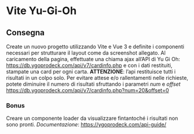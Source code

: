 # Vite Yu-Gi-Oh

## Consegna

Create un nuovo progetto utilizzando Vite e Vue 3 e definite i componenti necessari per strutturare il layout come da screenshot allegato.
Al caricamento della pagina, effettuate una chiama ajax all’API di Yu Gi Oh: https://db.ygoprodeck.com/api/v7/cardinfo.php
e con i dati restituiti, stampate una card per ogni carta.
**ATTENZIONE**: l’api restituisce tutti i risultati in un colpo solo. Per evitare attese e/o rallentamenti nelle richieste, potete diminuire il numero di risultati sfruttando i parametri _num_ e _offset_
https://db.ygoprodeck.com/api/v7/cardinfo.php?num=20&offset=0

### Bonus

Creare un componente loader da visualizzare fintantoché i risultati non sono pronti.
_Documentazione_: https://ygoprodeck.com/api-guide/
